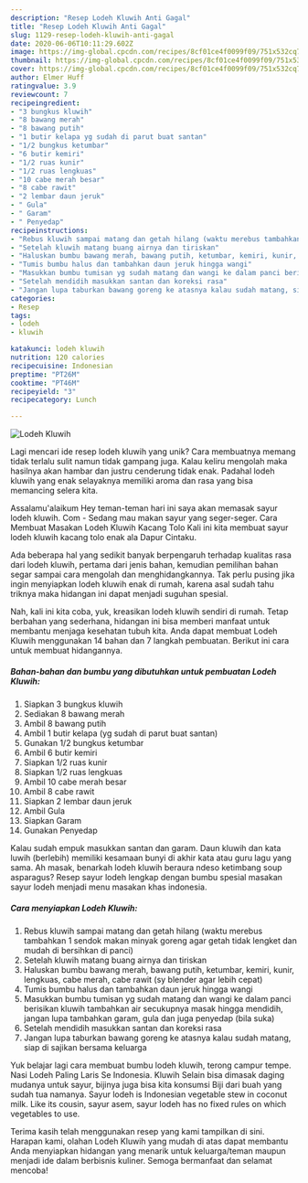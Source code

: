 ```yaml
---
description: "Resep Lodeh Kluwih Anti Gagal"
title: "Resep Lodeh Kluwih Anti Gagal"
slug: 1129-resep-lodeh-kluwih-anti-gagal
date: 2020-06-06T10:11:29.602Z
image: https://img-global.cpcdn.com/recipes/8cf01ce4f0099f09/751x532cq70/lodeh-kluwih-foto-resep-utama.jpg
thumbnail: https://img-global.cpcdn.com/recipes/8cf01ce4f0099f09/751x532cq70/lodeh-kluwih-foto-resep-utama.jpg
cover: https://img-global.cpcdn.com/recipes/8cf01ce4f0099f09/751x532cq70/lodeh-kluwih-foto-resep-utama.jpg
author: Elmer Huff
ratingvalue: 3.9
reviewcount: 7
recipeingredient:
- "3 bungkus kluwih"
- "8 bawang merah"
- "8 bawang putih"
- "1 butir kelapa yg sudah di parut buat santan"
- "1/2 bungkus ketumbar"
- "6 butir kemiri"
- "1/2 ruas kunir"
- "1/2 ruas lengkuas"
- "10 cabe merah besar"
- "8 cabe rawit"
- "2 lembar daun jeruk"
- " Gula"
- " Garam"
- " Penyedap"
recipeinstructions:
- "Rebus kluwih sampai matang dan getah hilang (waktu merebus tambahkan 1 sendok makan minyak goreng agar getah tidak lengket dan mudah di bersihkan di panci)"
- "Setelah kluwih matang buang airnya dan tiriskan"
- "Haluskan bumbu bawang merah, bawang putih, ketumbar, kemiri, kunir, lengkuas, cabe merah, cabe rawit (sy blender agar lebih cepat)"
- "Tumis bumbu halus dan tambahkan daun jeruk hingga wangi"
- "Masukkan bumbu tumisan yg sudah matang dan wangi ke dalam panci berisikan kluwih tambahkan air secukupnya masak hingga mendidih, jangan lupa tambahkan garam, gula dan juga penyedap (bila suka)"
- "Setelah mendidih masukkan santan dan koreksi rasa"
- "Jangan lupa taburkan bawang goreng ke atasnya kalau sudah matang, siap di sajikan bersama keluarga"
categories:
- Resep
tags:
- lodeh
- kluwih

katakunci: lodeh kluwih 
nutrition: 120 calories
recipecuisine: Indonesian
preptime: "PT26M"
cooktime: "PT46M"
recipeyield: "3"
recipecategory: Lunch

---
```



![Lodeh Kluwih](https://img-global.cpcdn.com/recipes/8cf01ce4f0099f09/751x532cq70/lodeh-kluwih-foto-resep-utama.jpg)

Lagi mencari ide resep lodeh kluwih yang unik? Cara membuatnya memang tidak terlalu sulit namun tidak gampang juga. Kalau keliru mengolah maka hasilnya akan hambar dan justru cenderung tidak enak. Padahal lodeh kluwih yang enak selayaknya memiliki aroma dan rasa yang bisa memancing selera kita.

Assalamu&#39;alaikum Hey teman-teman hari ini saya akan memasak sayur lodeh kluwih. Com - Sedang mau makan sayur yang seger-seger. Cara Membuat Masakan Lodeh Kluwih Kacang Tolo Kali ini kita membuat sayur lodeh kluwih kacang tolo enak ala Dapur Cintaku.

Ada beberapa hal yang sedikit banyak berpengaruh terhadap kualitas rasa dari lodeh kluwih, pertama dari jenis bahan, kemudian pemilihan bahan segar sampai cara mengolah dan menghidangkannya. Tak perlu pusing jika ingin menyiapkan lodeh kluwih enak di rumah, karena asal sudah tahu triknya maka hidangan ini dapat menjadi suguhan spesial.


Nah, kali ini kita coba, yuk, kreasikan lodeh kluwih sendiri di rumah. Tetap berbahan yang sederhana, hidangan ini bisa memberi manfaat untuk membantu menjaga kesehatan tubuh kita. Anda dapat membuat Lodeh Kluwih menggunakan 14 bahan dan 7 langkah pembuatan. Berikut ini cara untuk membuat hidangannya.

<!--inarticleads1-->

##### Bahan-bahan dan bumbu yang dibutuhkan untuk pembuatan Lodeh Kluwih:

1. Siapkan 3 bungkus kluwih
1. Sediakan 8 bawang merah
1. Ambil 8 bawang putih
1. Ambil 1 butir kelapa (yg sudah di parut buat santan)
1. Gunakan 1/2 bungkus ketumbar
1. Ambil 6 butir kemiri
1. Siapkan 1/2 ruas kunir
1. Siapkan 1/2 ruas lengkuas
1. Ambil 10 cabe merah besar
1. Ambil 8 cabe rawit
1. Siapkan 2 lembar daun jeruk
1. Ambil  Gula
1. Siapkan  Garam
1. Gunakan  Penyedap


Kalau sudah empuk masukkan santan dan garam. Daun kluwih dan kata luwih (berlebih) memiliki kesamaan bunyi di akhir kata atau guru lagu yang sama. Ah masak, benarkah lodeh kluwih beraura ndeso ketimbang soup asparagus? Resep sayur lodeh lengkap dengan bumbu spesial masakan sayur lodeh menjadi menu masakan khas indonesia. 

<!--inarticleads2-->

##### Cara menyiapkan Lodeh Kluwih:

1. Rebus kluwih sampai matang dan getah hilang (waktu merebus tambahkan 1 sendok makan minyak goreng agar getah tidak lengket dan mudah di bersihkan di panci)
1. Setelah kluwih matang buang airnya dan tiriskan
1. Haluskan bumbu bawang merah, bawang putih, ketumbar, kemiri, kunir, lengkuas, cabe merah, cabe rawit (sy blender agar lebih cepat)
1. Tumis bumbu halus dan tambahkan daun jeruk hingga wangi
1. Masukkan bumbu tumisan yg sudah matang dan wangi ke dalam panci berisikan kluwih tambahkan air secukupnya masak hingga mendidih, jangan lupa tambahkan garam, gula dan juga penyedap (bila suka)
1. Setelah mendidih masukkan santan dan koreksi rasa
1. Jangan lupa taburkan bawang goreng ke atasnya kalau sudah matang, siap di sajikan bersama keluarga


Yuk belajar lagi cara membuat bumbu lodeh kluwih, terong campur tempe. Nasi Lodeh Paling Laris Se Indonesia. Kluwih Selain bisa dimasak daging mudanya untuk sayur, bijinya juga bisa kita konsumsi Biji dari buah yang sudah tua namanya. Sayur lodeh is Indonesian vegetable stew in coconut milk. Like its cousin, sayur asem, sayur lodeh has no fixed rules on which vegetables to use. 

Terima kasih telah menggunakan resep yang kami tampilkan di sini. Harapan kami, olahan Lodeh Kluwih yang mudah di atas dapat membantu Anda menyiapkan hidangan yang menarik untuk keluarga/teman maupun menjadi ide dalam berbisnis kuliner. Semoga bermanfaat dan selamat mencoba!
